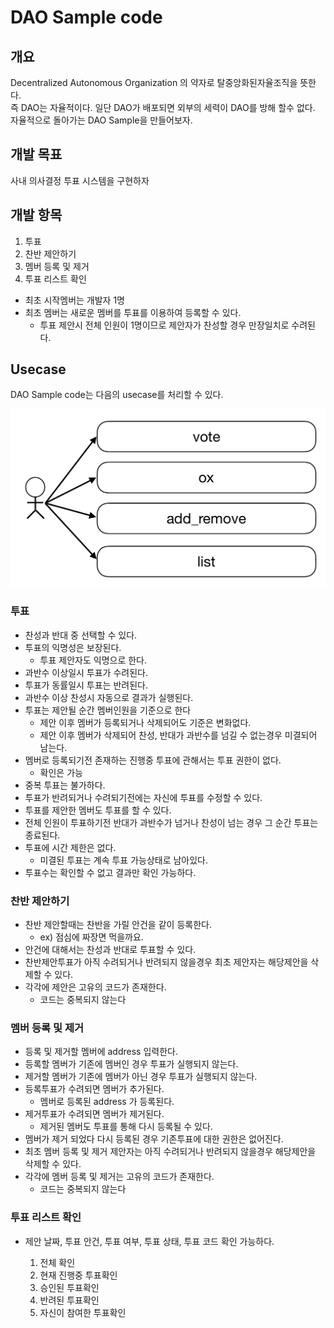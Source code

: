 # DAO Sample code
## 개요
Decentralized Autonomous Organization 의 약자로 탈중앙화된자율조직을 뜻한다.<br>
즉 DAO는 자율적이다. 일단 DAO가 배포되면 외부의 세력이 DAO를 방해 할수 없다.
자율적으로 돌아가는 DAO Sample을 만들어보자.

## 개발 목표
사내 의사결정 투표 시스템을 구현하자<br>



## 개발 항목
1. 투표
2. 찬반 제안하기
3. 멤버 등록 및 제거
4. 투표 리스트 확인

* 최초 시작멤버는 개발자 1명
* 최초 멤버는 새로운 멤버를 투표를 이용하여 등록할 수 있다.
    * 투표 제안시 전체 인원이 1명이므로 제안자가 찬성할 경우 만장일치로 수려된다.

## Usecase
DAO Sample code는 다음의 usecase를 처리할 수 있다.

![usecase](./img/dao001.png)
   
### 투표
    
   * 찬성과 반대 중 선택할 수 있다.
   * 투표의 익명성은 보장된다.
       * 투표 제안자도 익명으로 한다.
   * 과반수 이상일시 투표가 수려된다.
   * 투표가 동률일시 투표는 반려된다.
   * 과반수 이상 찬성시 자동으로 결과가 실행된다.
   * 투표는 제안될 순간 멤버인원을 기준으로 한다
       * 제안 이후 멤버가 등록되거나 삭제되어도 기준은 변화없다.
       * 제안 이후 멤버가 삭제되어 찬성, 반대가 과반수를 넘길 수 없는경우 미결되어 남는다.
   * 멤버로 등록되기전 존재하는 진행중 투표에 관해서는 투표 권한이 없다.
       * 확인은 가능
   * 중복 투표는 불가하다.
   * 투표가 반려되거나 수려되기전에는 자신에 투표를 수정할 수 있다.
   * 투표를 제안한 멤버도 투표를 할 수 있다.
   * 전체 인원이 투표하기전 반대가 과반수가 넘거나 찬성이 넘는 경우 그 순간 투표는 종료된다.
   * 투표에 시간 제한은 없다.
       * 미결된 투표는 계속 투표 가능상태로 남아있다.
   * 투표수는 확인할 수 없고 결과만 확인 가능하다.
     

### 찬반 제안하기

   * 찬반 제안할때는 찬반을 가릴 안건을 같이 등록한다.
       * ex) 점심에 짜장면 먹을까요.
   * 안건에 대해서는 찬성과 반대로 투표할 수 있다.
   * 찬반제안투표가 아직 수려되거나 반려되지 않을경우 최초 제안자는 해당제안을 삭제할 수 있다.
   * 각각에 제안은 고유의 코드가 존재한다.
       * 코드는 중복되지 않는다
    
       
### 멤버 등록 및 제거

   * 등록 및 제거할 멤버에 address 입력한다.
   * 등록할 멤버가 기존에 멤버인 경우 투표가 실행되지 않는다.
   * 제거할 멤버가 기존에 멤버가 아닌 경우 투표가 실행되지 않는다.
   * 등록투표가 수려되면 멤버가 추가된다.
       * 멤버로 등록된 address 가 등록된다.
   * 제거투표가 수려되면 멤버가 제거된다.
       * 제거된 멤버도 투표를 통해 다시 등록될 수 있다.
   * 멤버가 제거 되었다 다시 등록된 경우 기존투표에 대한 권한은 없어진다.
   * 최초 멤버 등록 및 제거 제안자는 아직 수려되거나 반려되지 않을경우 해당제안을 삭제할 수 있다.
   * 각각에 멤버 등록 및 제거는 고유의 코드가 존재한다.
       * 코드는 중복되지 않는다
  
### 투표 리스트 확인
   * 제안 날짜, 투표 안건, 투표 여부, 투표 상태, 투표 코드 확인 가능하다.
    
       1. 전체 확인
       2. 현재 진행중 투표확인
       3. 승인된 투표확인
       4. 반려된 투표확인
       5. 자신이 참여한 투표확인
       
       
       
       
       
     
    
    
       

